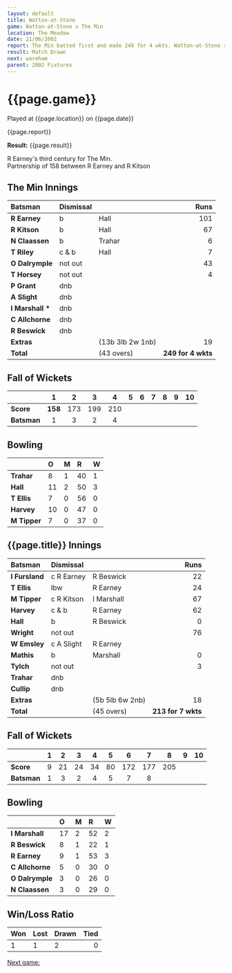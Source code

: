```yaml
---
layout: default
title: Watton-at-Stone
game: Watton-at-Stone v The Min
location: The Meadow
date: 21/06/2002
report: The Min batted first and made 249 for 4 wkts. Watton-at-Stone replied with 213 for 7 wkts, when time ran out
result: Match Drawn
next: wareham
parent: 2002 Fixtures
---
```


# {{page.game}}

Played at {{page.location}} on {{page.date}}

{{page.report}}

**Result:** {{page.result}}

R Earney's third century for The Min.<br />
Partnership of 158 between R Earney and R Kitson

## The Min Innings

| Batsman | Dismissal |  | Runs |
|:---|:---|---|---:|
| **R Earney** | b | Hall | 101 |
| **R Kitson** | b | Hall | 67 |
| **N Claassen** | b | Trahar | 6 |
| **T Riley** | c & b | Hall | 7 |
| **O Dalrymple** | not out |  | 43 |
| **T Horsey** | not out |  | 4 |
| **P Grant** | dnb |  |  |
| **A Slight** | dnb |  |  |
| **I Marshall &#42;** | dnb |  |  |
| **C Allchorne** | dnb |  |  |
| **R Beswick** | dnb |  |  |
| **Extras** | | (13b 3lb 2w 1nb) | 19 |
| **Total** | | (43 overs) | **249 for 4 wkts** |

## Fall of Wickets

| | 1 | 2 | 3 | 4 | 5 | 6 | 7 | 8 | 9 | 10 |
|---|:---:|:---:|:---:|:---:|:---:|:---:|:---:|:---:|:---:|:---:|
| **Score** | **158** | 173 | 199 | 210 |  |  |  |  |  |  |
| **Batsman** | 1 | 3 | 2 | 4 |  |  |  |  |  |  |

## Bowling

| | O | M | R | W |
|---|:---|:---|:---|:---|
| **Trahar** | 8 | 1 | 40 | 1 |
| **Hall** | 11 | 2 | 50 | 3 |
| **T Ellis** | 7 | 0 | 56 | 0 |
| **Harvey** | 10 | 0 | 47 | 0 |
| **M Tipper** | 7 | 0 | 37 | 0 |

## {{page.title}} Innings

| Batsman | Dismissal |  | Runs |
|:---|:---|---|---:|
| **I Fursland** | c R Earney | R Beswick | 22 |
| **T Ellis** | lbw | R Earney | 24 |
| **M Tipper** | c R Kitson | I Marshall | 67 |
| **Harvey** | c & b | R Earney | 62 |
| **Hall** | b | R Beswick | 0 |
| **Wright** | not out |  | 76 |
| **W Emsley** | c A Slight | R Earney |  |
| **Mathis** | b | Marshall | 0 |
| **Tylch** | not out |  | 3 |
| **Trahar** | dnb |  |  |
| **Cullip** | dnb |  |  |
| **Extras** | | (5b 5lb 6w 2nb) | 18 |
| **Total** | | (45 overs) | **213 for 7 wkts** |

## Fall of Wickets

| | 1 | 2 | 3 | 4 | 5 | 6 | 7 | 8 | 9 | 10 |
|---|:---:|:---:|:---:|:---:|:---:|:---:|:---:|:---:|:---:|:---:|
| **Score** | 9 | 21 | 24 | 34 | 80 | 172 | 177 | 205 |  |  |
| **Batsman** | 1 | 3 | 2 | 4 | 5 | 7 | 8 |  |  |  |

## Bowling

| | O | M | R | W |
|---|:---|:---|:---|:---|
| **I Marshall** | 17 | 2 | 52 | 2 |
| **R Beswick** | 8 | 1 | 22 | 1 |
| **R Earney** | 9 | 1 | 53 | 3 |
| **C Allchorne** | 5 | 0 | 30 | 0 |
| **O Dalrymple** | 3 | 0 | 26 | 0 |
| **N Claassen** | 3 | 0 | 29 | 0 |

## Win/Loss Ratio

| Won | Lost | Drawn | Tied |
|:---|:---|:---|---:|
| 1 | 1 | 2 | 0 |

[Next game:]({{page.next}})